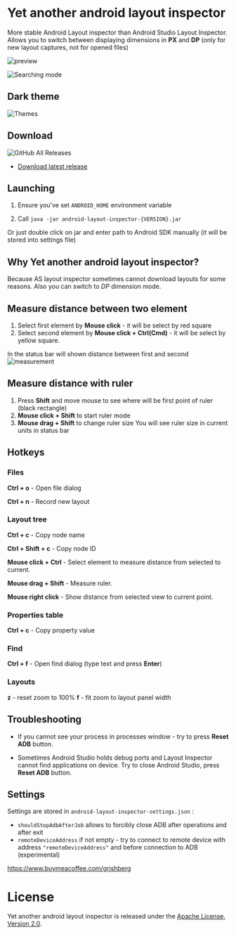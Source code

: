 # Yet another android layout inspector

More stable Android Layout inspector than Android Studio Layout Inspector.
Allows you to switch between displaying dimensions in **PX** and **DP** (only for new layout captures, not for opened files)

![preview](assets/preview.png)

![Searching mode](assets/find.png)

## Dark theme

![Themes](assets/themes.png)

## Download
![GitHub All Releases](https://img.shields.io/github/downloads/Grigory-Rylov/android-layout-inspector/total?color=%234caf50&style=for-the-badge)  
- [Download latest release](https://github.com/Grigory-Rylov/android-layout-inspector/releases)

## Launching
1) Ensure you've set `ANDROID_HOME` environment variable

2) Call `java -jar android-layout-inspector-{VERSION}.jar`

Or just double click on jar and enter path to Android SDK manually (it will be stored into settings file)

## Why Yet another android layout inspector?
Because AS layout inspector sometimes cannot download layouts for some reasons.
Also you can switch to *DP* dimension mode.

## Measure distance between two element
1) Select first element by **Mouse click** - it will be select by red square
2) Select second element by **Mouse click + Ctrl(Cmd)** - it will be select by yellow square.

In the status bar will shown distance between first and second
![measurement](assets/measurements.png)

## Measure distance with ruler
1) Press **Shift** and move mouse to see where will be first point of ruler (black rectangle)
2) **Mouse click + Shift** to start ruler mode
3) **Mouse drag + Shift** to change ruler size
You will see ruler size in current units in status bar
 
## Hotkeys
### Files
**Ctrl + o** - Open file dialog

**Ctrl + n** - Record new layout

### Layout tree
**Ctrl + c** - Copy node name

**Ctrl + Shift + c** - Copy node ID

**Mouse click + Ctrl** - Select element to measure distance from selected to current.

**Mouse drag + Shift** - Measure ruler.

**Mouse right click** - Show distance from selected view to current point.
### Properties table
**Ctrl + c** - Copy property value

### Find
**Ctrl + f** - Open find dialog (type text and press **Enter**)

### Layouts
**z** - reset zoom to 100%
**f** - fit zoom to layout panel width

## Troubleshooting
- If you cannot see your process in processes window - try to press **Reset ADB** button.

- Sometimes Android Studio holds debug ports and Layout Inspector cannot find applications on device.
Try to close Android Studio, press **Reset ADB** button.

## Settings
Settings are stored in `android-layout-inspector-settings.json` :

 - `shouldStopAdbAfterJob` allows to forcibly close ADB after operations and after exit
 - `remoteDeviceAddress` if not empty - try to connect to remote device with address `"remoteDeviceAddress"` and before connection to ADB (experimental)

https://www.buymeacoffee.com/grishberg

# License

Yet another android layout inspector is released under the [Apache License, Version 2.0](LICENSE.txt).
